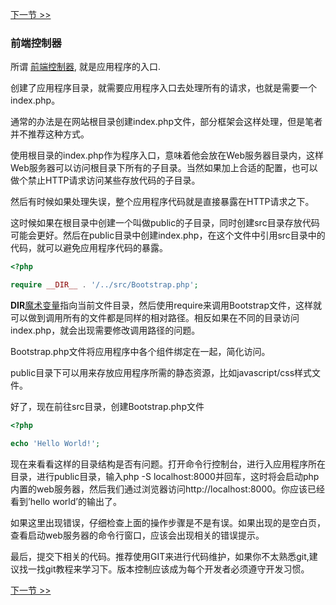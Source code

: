 [下一节 >>](02-composer.md)

### 前端控制器

所谓 [前端控制器](http://en.wikipedia.org/wiki/Front_Controller_pattern), 就是应用程序的入口.

创建了应用程序目录，就需要应用程序入口去处理所有的请求，也就是需要一个index.php。

通常的办法是在网站根目录创建index.php文件，部分框架会这样处理，但是笔者并不推荐这种方式。

使用根目录的index.php作为程序入口，意味着他会放在Web服务器目录内，这样Web服务器可以访问根目录下所有的子目录。当然如果加上合适的配置，也可以做个禁止HTTP请求访问某些存放代码的子目录。

然后有时候如果处理失误，整个应用程序代码就是直接暴露在HTTP请求之下。

这时候如果在根目录中创建一个叫做public的子目录，同时创建src目录存放代码可能会更好。然后在public目录中创建index.php，在这个文件中引用src目录中的代码，就可以避免应用程序代码的暴露。

```php
<?php 

require __DIR__ . '/../src/Bootstrap.php';
```

__DIR__[魔术变量](http://php.net/manual/en/language.constants.predefined.php)指向当前文件目录，然后使用require来调用Bootstrap文件，这样就可以做到调用所有的文件都是同样的相对路径。相反如果在不同的目录访问index.php，就会出现需要修改调用路径的问题。

Bootstrap.php文件将应用程序中各个组件绑定在一起，简化访问。

public目录下可以用来存放应用程序所需的静态资源，比如javascript/css样式文件。

好了，现在前往src目录，创建Bootstrap.php文件

```php
<?php 

echo 'Hello World!';
```

现在来看看这样的目录结构是否有问题。打开命令行控制台，进行入应用程序所在目录，进行public目录，输入php -S localhost:8000并回车，这时将会启动php内置的web服务器，然后我们通过浏览器访问http://localhost:8000。你应该已经看到’hello world’的输出了。

如果这里出现错误，仔细检查上面的操作步骤是不是有误。如果出现的是空白页，查看启动web服务器的命令行窗口，应该会出现相关的错误提示。

最后，提交下相关的代码。推荐使用GIT来进行代码维护，如果你不太熟悉git,建议找一找git教程来学习下。版本控制应该成为每个开发者必须遵守开发习惯。

[下一节 >>](02-composer.md)
